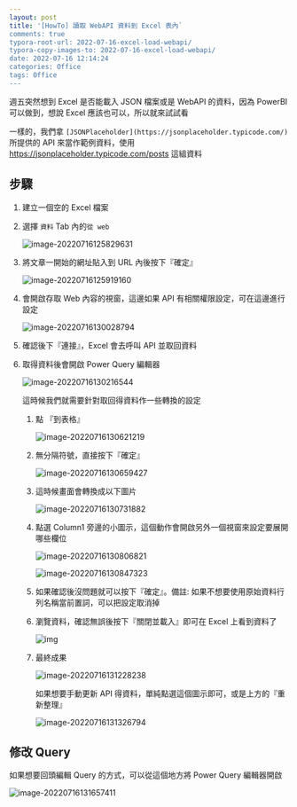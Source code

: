 ```yaml
---
layout: post
title: '[HowTo] 讀取 WebAPI 資料到 Excel 表內`
comments: true
typora-root-url: 2022-07-16-excel-load-webapi/
typora-copy-images-to: 2022-07-16-excel-load-webapi/
date: 2022-07-16 12:14:24
categories: Office
tags: Office
---
```


週五突然想到 Excel 是否能載入 JSON 檔案或是 WebAPI 的資料，因為 PowerBI 可以做到，想說 Excel 應該也可以，所以就來試試看

<!-- more -->

一樣的，我們拿 `[JSONPlaceholder](https://jsonplaceholder.typicode.com/)` 所提供的 API 來當作範例資料，使用 https://jsonplaceholder.typicode.com/posts 這組資料

## 步驟

1. 建立一個空的 Excel 檔案

2. 選擇 `資料` Tab 內的`從 web`

   ![image-20220716125829631](image-20220716125829631.png)

3. 將文章一開始的網址貼入到 URL 內後按下『確定』

   ![image-20220716125919160](image-20220716125919160.png)

4. 會開啟存取 Web 內容的視窗，這邊如果 API 有相關權限設定，可在這邊進行設定

   ![image-20220716130028794](image-20220716130028794.png)

5. 確認後下『連接』，Excel 會去呼叫 API 並取回資料

6. 取得資料後會開啟 Power Query 編輯器

   ![image-20220716130216544](image-20220716130216544.png)

   這時候我們就需要針對取回得資料作一些轉換的設定

   1. 點 『到表格』

      ![image-20220716130621219](image-20220716130621219.png)

   2. 無分隔符號，直接按下『確定』

      ![image-20220716130659427](image-20220716130659427.png)

   3. 這時候畫面會轉換成以下圖片

      ![image-20220716130731882](image-20220716130731882.png)

   4. 點選 Column1 旁邊的小圖示，這個動作會開啟另外一個視窗來設定要展開哪些欄位

      ![image-20220716130806821](image-20220716130806821.png)

      ![image-20220716130847323](image-20220716130847323.png)

   5. 如果確認後沒問題就可以按下『確定』。備註: 如果不想要使用原始資料行列名稱當前置詞，可以把設定取消掉

   6. 瀏覽資料，確認無誤後按下『關閉並載入』即可在 Excel 上看到資料了

      ![img](/SNAGHTML34f9708.PNG)

   7. 最終成果

      ![image-20220716131228238](image-20220716131228238.png)

      如果想要手動更新 API 得資料，單純點選這個圖示即可，或是上方的『重新整理』

      ![image-20220716131326794](image-20220716131326794.png)



## 修改 Query

如果想要回頭編輯 Query 的方式，可以從這個地方將 Power Query 編輯器開啟

![image-20220716131657411](image-20220716131657411.png)





